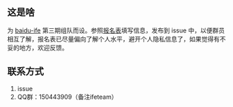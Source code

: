 ## 这是啥

为 [baidu-ife](https://github.com/baidu-ife/ife) 第三期组队而设。参照[报名表](/example.md)填写信息，发布到 issue 中，以便群员相互了解，报名表已尽量偏向了解个人水平，避开个人隐私信息了，如果觉得有不妥的地方，欢迎反馈。

## 联系方式

1. issue
2. QQ群：150443909（备注ifeteam）
